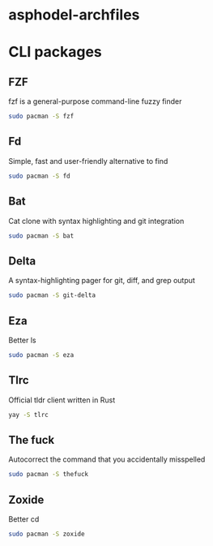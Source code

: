 # asphodel-archfiles

# CLI packages

## FZF
fzf is a general-purpose command-line fuzzy finder

```bash
sudo pacman -S fzf
```

## Fd
Simple, fast and user-friendly alternative to find

```bash
sudo pacman -S fd
```
## Bat
Cat clone with syntax highlighting and git integration

```bash
sudo pacman -S bat
```

## Delta
A syntax-highlighting pager for git, diff, and grep output

```bash
sudo pacman -S git-delta
```

## Eza
Better ls

```bash
sudo pacman -S eza
```

## Tlrc
Official tldr client written in Rust

```bash
yay -S tlrc
```

## The fuck
Autocorrect the command that you accidentally misspelled

```bash
sudo pacman -S thefuck
```

## Zoxide
Better cd

```bash
sudo pacman -S zoxide
```


